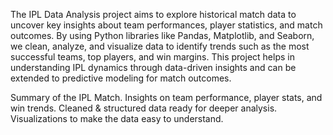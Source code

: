 The IPL Data Analysis project aims to explore historical match data to uncover key insights about team performances, player statistics, and match outcomes. By using Python libraries like Pandas, Matplotlib, and Seaborn, we clean, analyze, and visualize data to identify trends such as the most successful teams, top players, and win margins. This project helps in understanding IPL dynamics through data-driven insights and can be extended to predictive modeling for match outcomes.


Summary of the IPL Match.
Insights on team performance, player stats, and win trends.
Cleaned & structured data ready for deeper analysis.
Visualizations to make the data easy to understand.


